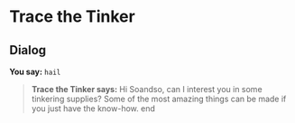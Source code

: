 # Trace the Tinker
## Dialog

**You say:** `hail`



>**Trace the Tinker says:** Hi Soandso, can I interest you in some tinkering supplies?  Some of the most amazing things can be made if you just have the know-how.
end
